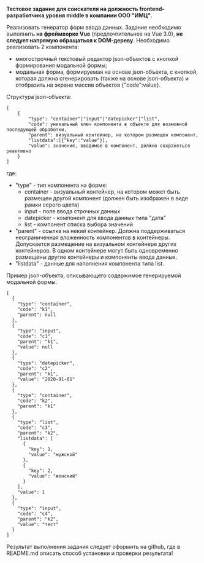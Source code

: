 **Тестовое задание для соискателя на должность frontend-разработчика уровня middle в компании ООО "ИМЦ".**

Реализовать генератор форм ввода данных.
Задание необходимо выполнить **на фреймворке Vue** (предпочтительнее на Vue 3.0), **не следует напрямую обращаться к DOM-дереву**.
Необходимо реализовать 2 компонента: 
- многострочный текстовый редактор json-объектов с кнопкой формирования модальной формы;
- модальная форма, формируемая на основе json-объекта, с кнопкой, которая должна сгенерировать (также на основе json-объекта) и отобразить на экране массив объектов {"code":value}.

Структура json-объекта:
```
[
	{
		"type": "container"|"input"|"datepicker"|"list", 
		"code": уникальный ключ компонента в объекте для возможной последующей обработки,
		"parent": визуальный контейнер, на котором размещен компонент,
		"listdata":[{"key":"value"}],
		"value": значение, вводимое в компонент, должно сохраняться реактивно
	}
]
```
где:
- "type" - тип компонента на форме:
	- container - визуальный контейнер, на котором может быть размещен другой компонент (должен быть изображен в виде рамки серого цвета)
	- input - поле ввода строчных данных
	- datepicker - компонент для ввода данных типа "дата"
	- list - компонент списка выбора значений
- "parent" - ссылка на некий контейнер. Должна поддерживаться неограниченная вложенность компонентов в контейнеры. 
	Допускается размещение на визуальном контейнере других контейнеров.
	В одном контейнере могут быть одновременно размещены другие контейнеры и компоненты ввода данных.
- "listdata" - данные для наполнения компонента типа list.
	
Пример json-объекта, описывающего содержимое генерируемой модальной формы.	
```
[
  {
    "type": "container",
    "code": "k1",
    "parent": null
  },
  {
    "type": "input",
    "code": "c1",
    "parent": "k1",
    "value": null
  },
  {
    "type": "datepicker",
    "code": "c2",
    "parent": "k1",
    "value": "2020-01-01"
  },
  {
    "type": "container",
    "code": "k2",
    "parent": "k1"
  },
  {
    "type": "list",
    "code": "с3",
    "parent": "k2",
    "listdata": [
      {
        "key": 1,
        "value": "мужской"
      },
      {
        "key": 2,
        "value": "женский"
      }
    ],
    "value": 1
  },
  {
    "type": "input",
    "code": "c4",
    "parent": "k2",
    "value": "тест"
  }
]
```

Результат выполнения задания следует оформить на github, где в README.md описать способ установки и проверки результата!
